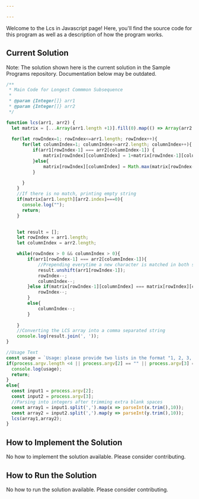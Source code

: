 ```yaml
---

---
```


Welcome to the Lcs in Javascript page! Here, you'll find the source code for this program as well as a description of how the program works.

## Current Solution

Note: The solution shown here is the current solution in the Sample Programs repository. Documentation below may be outdated.

```Javascript
/**
 * Main Code for Longest Commmon Subsequence
 *
 * @param {Integer[]} arr1
 * @param {Integer[]} arr2
 */

function lcs(arr1, arr2) {
  let matrix = [...Array(arr1.length +1)].fill(0).map(() => Array(arr2.length+1).fill(0));
  
  for(let rowIndex=1; rowIndex<=arr1.length; rowIndex++){
      for(let columnIndex=1; columnIndex<=arr2.length; columnIndex++){
          if(arr1[rowIndex-1] === arr2[columnIndex-1]) {
              matrix[rowIndex][columnIndex] = 1+matrix[rowIndex-1][columnIndex-1];
          }else{
              matrix[rowIndex][columnIndex] = Math.max(matrix[rowIndex-1][columnIndex],matrix[rowIndex][columnIndex-1]);
          }

      }
    }
    //If there is no match, printing empty string
    if(matrix[arr1.length][arr2.index]===0){
      console.log("");
      return;
    }
        

    let result = [];
    let rowIndex = arr1.length;
    let columnIndex = arr2.length;

    while(rowIndex > 0 && columnIndex > 0){
        if(arr1[rowIndex-1] === arr2[columnIndex-1]){
            //Prepending everytime a new character is matched in both strings
            result.unshift(arr1[rowIndex-1]);
            rowIndex--;
            columnIndex--;
        }else if(matrix[rowIndex-1][columnIndex] === matrix[rowIndex][columnIndex]){
            rowIndex--;
        }
        else{
            columnIndex--;
        }
            
    }
    //Converting the LCS array into a comma separated string
    console.log(result.join(', '));
}

//Usage Text
const usage = `Usage: please provide two lists in the format "1, 2, 3, 4, 5"`;
if(process.argv.length <4 || process.argv[2] == "" || process.argv[3] == "") {
  console.log(usage);
  return;
}
else{
  const input1 = process.argv[2];
  const input2 = process.argv[3];
  //Parsing into integers after trimming extra blank spaces
  const array1 = input1.split(',').map(x => parseInt(x.trim(),10));
  const array2 = input2.split(',').map(y => parseInt(y.trim(),10));
  lcs(array1,array2);
}


```

## How to Implement the Solution

No how to implement the solution available. Please consider contributing.

## How to Run the Solution

No how to run the solution available. Please consider contributing.